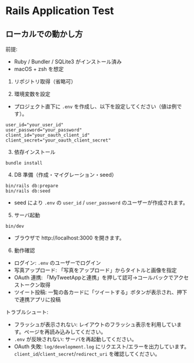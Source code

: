 # Rails Application Test

## ローカルでの動かし方

前提:
- Ruby / Bundler / SQLite3 がインストール済み
- macOS + zsh を想定

1. リポジトリ取得（省略可）

2. 環境変数を設定
- プロジェクト直下に `.env` を作成し、以下を設定してください（値は例です）。

```
user_id="your_user_id"
user_password="your_password"
client_id="your_oauth_client_id"
client_secret="your_oauth_client_secret"
```

3. 依存インストール
```
bundle install
```

4. DB 準備（作成・マイグレーション・seed）
```
bin/rails db:prepare
bin/rails db:seed
```
- seed により `.env` の `user_id` / `user_password` のユーザーが作成されます。

5. サーバ起動
```
bin/dev
```
- ブラウザで http://localhost:3000 を開きます。

6. 動作確認
- ログイン: `.env` のユーザーでログイン
- 写真アップロード: 「写真をアップロード」からタイトルと画像を指定
- OAuth 連携: 「MyTweetAppと連携」を押して認可→コールバックでアクセストークン取得
- ツイート投稿: 一覧の各カードに「ツイートする」ボタンが表示され、押下で連携アプリに投稿

トラブルシュート:
- フラッシュが表示されない: レイアウトのフラッシュ表示を利用しています。ページを再読み込みしてください。
- `.env` が反映されない: サーバを再起動してください。
- OAuth 失敗: `log/development.log` にリクエスト/エラーを出力しています。`client_id`/`client_secret`/`redirect_uri` を確認してください。
